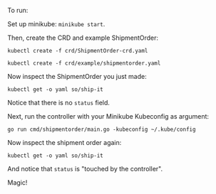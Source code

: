 To run:

Set up minikube: `minikube start`.

Then, create the CRD and example ShipmentOrder:

`kubectl create -f crd/ShipmentOrder-crd.yaml`

`kubectl create -f crd/example/shipmentorder.yaml`

Now inspect the ShipmentOrder you just made:

`kubectl get -o yaml so/ship-it`

Notice that there is no `status` field.

Next, run the controller with your Minikube Kubeconfig as argument:

`go run cmd/shipmentorder/main.go -kubeconfig ~/.kube/config`

Now inspect the shipment order again: 

`kubectl get -o yaml so/ship-it`

And notice that `status` is "touched by the controller".

Magic!
